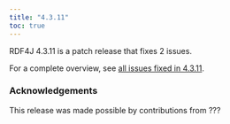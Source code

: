 ```yaml
---
title: "4.3.11"
toc: true
---
```

RDF4J 4.3.11 is a patch release that fixes 2 issues.

For a complete overview, see [all issues fixed in 4.3.11](https://github.com/eclipse/rdf4j/milestone/104?closed=1).

### Acknowledgements

This release was made possible by contributions from ???
